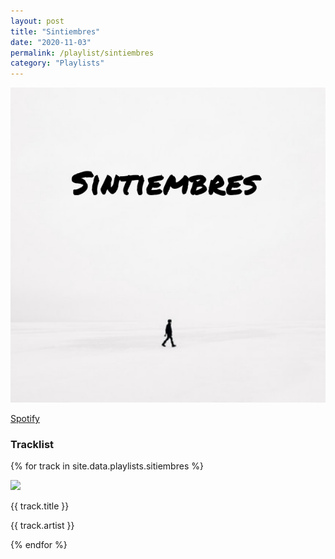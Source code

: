 ```yaml
---
layout: post
title: "Sintiembres"
date: "2020-11-03"
permalink: /playlist/sintiembres
category: "Playlists"
---
```

<img src="/images/playlist-sintiembres.jpg" />

<span class="page-link"><a class="external" href="https://open.spotify.com/playlist/0bLFWaincDOz1HSzneQXPT" target="_blank">Spotify</a></span>

### Tracklist
{% for track in site.data.playlists.sitiembres %}
<div class="tracklist">
    <img class="track-image" src="{{ track.image }}" />
    <p class="track-title">{{ track.title }}</p>
    <p class="track-artist">{{ track.artist }}</p>
</div>
{% endfor %}



